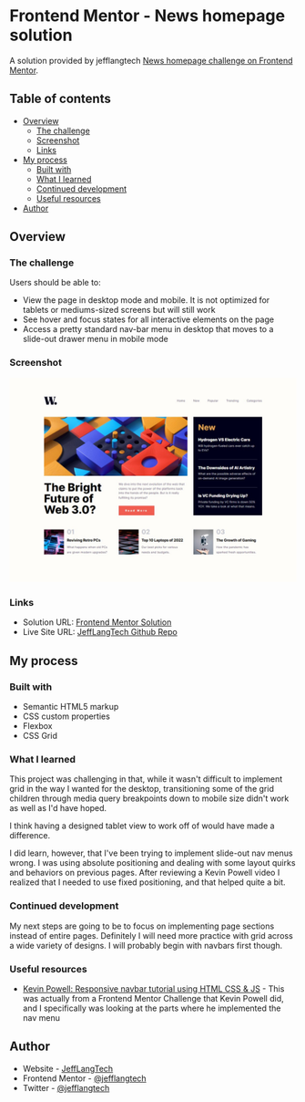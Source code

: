 # Frontend Mentor - News homepage solution

A solution provided by jefflangtech [News homepage challenge on Frontend Mentor](https://www.frontendmentor.io/challenges/news-homepage-H6SWTa1MFl). 

## Table of contents

- [Overview](#overview)
  - [The challenge](#the-challenge)
  - [Screenshot](#screenshot)
  - [Links](#links)
- [My process](#my-process)
  - [Built with](#built-with)
  - [What I learned](#what-i-learned)
  - [Continued development](#continued-development)
  - [Useful resources](#useful-resources)
- [Author](#author)

## Overview

### The challenge

Users should be able to:

- View the page in desktop mode and mobile. It is not optimized for tablets or mediums-sized screens but will still work
- See hover and focus states for all interactive elements on the page
- Access a pretty standard nav-bar menu in desktop that moves to a slide-out drawer menu in mobile mode

### Screenshot

![](./resources/images/desktop-preview.jpg)

### Links

- Solution URL: [Frontend Mentor Solution](https://your-solution-url.com)
- Live Site URL: [JeffLangTech Github Repo](https://jefflangtech.github.io/news_homepage/)

## My process

### Built with

- Semantic HTML5 markup
- CSS custom properties
- Flexbox
- CSS Grid

### What I learned

This project was challenging in that, while it wasn't difficult to implement grid in the way I wanted for the desktop, transitioning some of the grid children through media query breakpoints down to mobile size didn't work as well as I'd have hoped. 

I think having a designed tablet view to work off of would have made a difference.

I did learn, however, that I've been trying to implement slide-out nav menus wrong. I was using absolute positioning and dealing with some layout quirks and behaviors on previous pages. After reviewing a Kevin Powell video I realized that I needed to use fixed positioning, and that helped quite a bit.

### Continued development

My next steps are going to be to focus on implementing page sections instead of entire pages. Definitely I will need more practice with grid across a wide variety of designs. I will probably begin with navbars first though.

### Useful resources

- [Kevin Powell: Responsive navbar tutorial using HTML CSS & JS](https://www.youtube.com/watch?v=HbBMp6yUXO0&t=2530s) - This was actually from a Frontend Mentor Challenge that Kevin Powell did, and I specifically was looking at the parts where he implemented the nav menu

## Author

- Website - [JeffLangTech](https://jefflangtech.github.io/)
- Frontend Mentor - [@jefflangtech](https://www.frontendmentor.io/profile/jefflangtech)
- Twitter - [@jefflangtech](https://www.twitter.com/jefflangtech)
